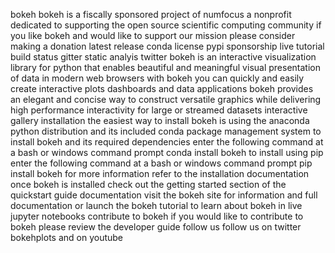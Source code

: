 bokeh bokeh is a fiscally sponsored project of numfocus a nonprofit dedicated to supporting the open source scientific computing community if you like bokeh and would like to support our mission please consider making a donation latest release conda license pypi sponsorship live tutorial build status gitter static analyis twitter bokeh is an interactive visualization library for python that enables beautiful and meaningful visual presentation of data in modern web browsers with bokeh you can quickly and easily create interactive plots dashboards and data applications bokeh provides an elegant and concise way to construct versatile graphics while delivering high performance interactivity for large or streamed datasets interactive gallery installation the easiest way to install bokeh is using the anaconda python distribution and its included conda package management system to install bokeh and its required dependencies enter the following command at a bash or windows command prompt conda install bokeh to install using pip enter the following command at a bash or windows command prompt pip install bokeh for more information refer to the installation documentation once bokeh is installed check out the getting started section of the quickstart guide documentation visit the bokeh site for information and full documentation or launch the bokeh tutorial to learn about bokeh in live jupyter notebooks contribute to bokeh if you would like to contribute to bokeh please review the developer guide follow us follow us on twitter bokehplots and on youtube